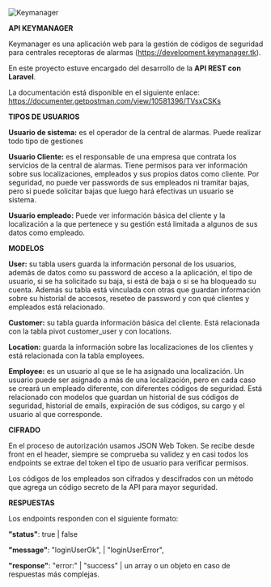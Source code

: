 ![Keymanager](https://development.keymanager.tk/assets/img/logo_KeyManager.png)

**API KEYMANAGER**

Keymanager es una aplicación web para la gestión de códigos de seguridad para centrales receptoras de alarmas (https://development.keymanager.tk). 

En este proyecto estuve encargado del desarrollo de la **API REST con Laravel**.

La documentación está disponible en el siguiente enlace:
https://documenter.getpostman.com/view/10581396/TVsxCSKs


**TIPOS DE USUARIOS**


**Usuario de sistema:** es el operador de la central de alarmas. Puede realizar todo tipo de gestiones

**Usuario Cliente:** es el responsable de una empresa que contrata los servicios de la central de alarmas. Tiene permisos para ver información sobre sus localizaciones, empleados y sus propios datos como cliente. Por seguridad, no puede ver passwords de sus empleados ni tramitar bajas, pero si puede solicitar bajas que luego hará efectivas un usuario se sistema.

**Usuario empleado:** Puede ver información básica del cliente y la localización a la que pertenece y su gestión está limitada a algunos de sus datos como empleado.

**MODELOS**

**User:** su tabla users guarda la información personal de los usuarios, además de datos como su password de acceso a la aplicación, el tipo de usuario, si se ha solicitado su baja, si está de baja o si se ha bloqueado su cuenta.
Además su tabla está vinculada con otras que guardan información sobre su historial de accesos, reseteo de password y con qué clientes y empleados está relacionado.

**Customer:** su tabla guarda información básica del cliente. Está relacionada con la tabla pivot customer_user y con locations.

**Location:** guarda la información sobre las localizaciones de los clientes y está relacionada con la tabla employees.

**Employee:** es un usuario al que se le ha asignado una localización. Un usuario puede ser asignado a más de una localización, pero en cada caso se creará un empleado diferente, con diferentes códigos de seguridad. Está relacionado con modelos que guardan un historial de sus códigos de seguridad, historial de emails, expiración de sus códigos, su cargo y el usuario al que corresponde. 

**CIFRADO**

En el proceso de autorización usamos JSON Web Token. Se recibe desde front en el header, siempre se comprueba su validez y en casi todos los endpoints se extrae del token el tipo de usuario para verificar permisos. 

Los códigos de los empleados son cifrados y descifrados con un método que agrega un código secreto de la API para mayor seguridad. 

**RESPUESTAS**

Los endpoints responden con el siguiente formato:

**"status"**: true | false

**"message"**: "loginUserOk", | "loginUserError",

**"response"**: "error:" | "success" | un array o un objeto en caso de respuestas más complejas.

